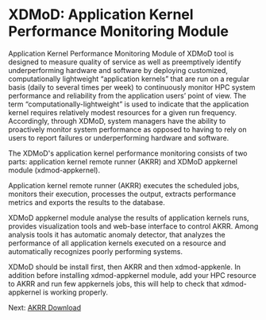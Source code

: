 # XDMoD: Application Kernel Performance Monitoring Module

Application Kernel Performance Monitoring Module of XDMoD tool is designed to 
measure quality of service as well as preemptively identify underperforming 
hardware and software by deploying customized, computationally lightweight 
“application kernels” that are run on a regular basis (daily to several times per week) 
to continuously monitor HPC system performance and reliability from the 
application users’ point of view. The term “computationally-lightweight” is used 
to indicate that the application kernel requires relatively modest resources for 
a given run frequency. Accordingly, through XDMoD, system managers have the 
ability to proactively monitor system performance as opposed to having to rely 
on users to report failures or underperforming hardware and software.

The XDMoD's application kernel performance monitoring consists of two parts: 
application kernel remote runner (AKRR) and XDMoD appkernel module (xdmod-appkernel).

Application kernel remote runner (AKRR) executes the scheduled jobs, 
monitors their execution, processes the output, extracts performance metrics 
and exports the results to the database.

XDMoD appkernel module analyse the results of application kernels runs, provides 
visualization tools and web-base interface to control AKRR. Among analysis tools it 
has automatic anomaly detector, that analyzes the performance of all application kernels 
executed on a resource and automatically recognizes poorly performing systems. 

XDMoD should be install first, then AKRR and then xdmod-appkenle. In addition before 
installing xdmod-appkernel module, add your HPC resource to AKRR and run few appkernels 
jobs, this will help to check that xdmod-appkernel is working properly.

Next: [AKRR Download](AKRR_Download.md)
